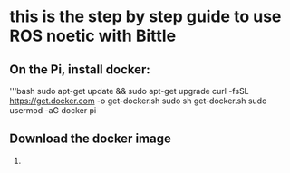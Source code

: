# this is the step by step guide to use ROS noetic with Bittle
## On the Pi, install docker: 
'''bash
sudo apt-get update && sudo apt-get upgrade
curl -fsSL https://get.docker.com -o get-docker.sh
sudo sh get-docker.sh
sudo usermod -aG docker pi

## Download the docker image
1. 
